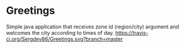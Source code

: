 # Greetings
Simple java application that receives zone id (region/city) argument and welcomes the city according to times of day.
https://travis-ci.org/Sergdev86/Greetings.svg?branch=master
